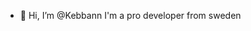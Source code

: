 - 👋 Hi, I’m @Kebbann I'm a pro developer from sweden

<!---
Kebbann/Kebbann is a ✨ special ✨ repository because its `README.md` (this file) appears on your GitHub profile.
You can click the Preview link to take a look at your changes.
--->
